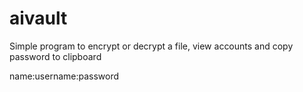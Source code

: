 # aivault
Simple program to encrypt or decrypt a file, view accounts and copy password to clipboard

name:username:password